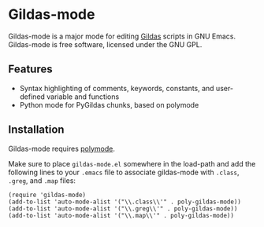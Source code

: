 # Gildas-mode

Gildas-mode is a major mode for editing
[Gildas](http://www.iram.fr/IRAMFR/GILDAS) scripts in GNU Emacs.
Gildas-mode is free software, licensed under the GNU GPL.

## Features

* Syntax highlighting of comments, keywords, constants, and
  user-defined variable and functions
* Python mode for PyGildas chunks, based on polymode

## Installation

Gildas-mode requires [polymode](https://github.com/vitoshka/polymode).

Make sure to place `gildas-mode.el` somewhere in the load-path and add
the following lines to your `.emacs` file to associate gildas-mode
with `.class`, `.greg`, and `.map` files:

```emacs-lisp
(require 'gildas-mode)
(add-to-list 'auto-mode-alist '("\\.class\\'" . poly-gildas-mode))
(add-to-list 'auto-mode-alist '("\\.greg\\'" . poly-gildas-mode))
(add-to-list 'auto-mode-alist '("\\.map\\'" . poly-gildas-mode))
```
